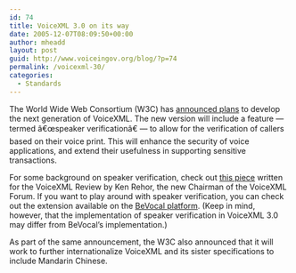 ```yaml
---
id: 74
title: VoiceXML 3.0 on its way
date: 2005-12-07T08:09:50+00:00
author: mheadd
layout: post
guid: http://www.voiceingov.org/blog/?p=74
permalink: /voicexml-30/
categories:
  - Standards
---
```

The World Wide Web Consortium (W3C) has [announced plans](http://www.w3.org/2005/12/ssml-pressrelease) to develop the next generation of VoiceXML. The new version will include a feature &#8212; termed â€œspeaker verificationâ€ &#8212; to allow for the verification of callers based on their voice print. This will enhance the security of voice applications, and extend their usefulness in supporting sensitive transactions.

For some background on speaker verification, check out [this piece](http://www.voicexmlreview.org/Jun2005/features/speaker_auth.html) written for the VoiceXML Review by Ken Rehor, the new Chairman of the VoiceXML Forum. If you want to play around with speaker verification, you can check out the extension available on the [BeVocal platform](http://cafe.bevocal.com/docs/verification/index.html). (Keep in mind, however, that the implementation of speaker verification in VoiceXML 3.0 may differ from BeVocal&#8217;s implementation.)

As part of the same announcement, the W3C also announced that it will work to further internationalize VoiceXML and its sister specifications to include Mandarin Chinese.